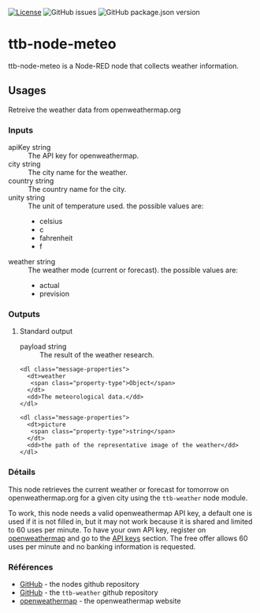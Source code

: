 [![License](https://img.shields.io/badge/license-WTFPL-blue.svg)](http://www.wtfpl.net/)
![GitHub issues](https://img.shields.io/github/issues-raw/thethingbox/ttb-node-meteo.svg)
![GitHub package.json version](https://img.shields.io/github/package-json/v/thethingbox/ttb-node-meteo.svg)

# ttb-node-meteo

ttb-node-meteo is a Node-RED node that collects weather information.

## Usages

<p>Retreive the weather data from openweathermap.org</p>

<h3>Inputs</h3>
<dl class="message-properties">
  <dt class="optional">apiKey
    <span class="property-type">string</span>
  </dt>
  <dd>The API key for openweathermap.</dd>

  <dt class="optional">city
    <span class="property-type">string</span>
  </dt>
  <dd>The city name for the weather.</dd>

  <dt class="optional">country
   <span class="property-type">string</span>
  </dt>
  <dd>The country name for the city.</dd>

  <dt class="optional">unity
   <span class="property-type">string</span>
  </dt>
  <dd>
    The unit of temperature used. the possible values are:
    <ul>
      <li>celsius</li>
      <li>c</li>
      <li>fahrenheit</li>
      <li>f</li>
    </ul>
  </dd>

  <dt class="optional">weather
   <span class="property-type">string</span>
  </dt>
  <dd>
    The weather mode (current or forecast). the possible values are:
    <ul>
      <li>actual</li>
      <li>prevision</li>
    </ul>
  </dd>
</dl>

<h3>Outputs</h3>
<ol class="node-ports">
  <li>Standard output
    <dl class="message-properties">
      <dt>payload
       <span class="property-type">string</span>
      </dt>
      <dd>The result of the weather research.</dd>
    </dl>

    <dl class="message-properties">
      <dt>weather
       <span class="property-type">Object</span>
      </dt>
      <dd>The meteorological data.</dd>
    </dl>

    <dl class="message-properties">
      <dt>picture
       <span class="property-type">string</span>
      </dt>
      <dd>the path of the representative image of the weather</dd>
    </dl>
  </li>
</ol>

<h3>Détails</h3>
<p>
  This node retrieves the current weather or forecast for tomorrow on openweathermap.org for a given city using the <code>ttb-weather</code> node module.
</p>

<p>
  To work, this node needs a valid openweathermap API key, a default one is used if it is not filled in, but it may not work because it is shared and limited to 60 uses per minute.
  To have your own API key, register on <a href="https://openweathermap.org/" target="_blank">openweathermap</a> and go to the <a href="https://home.openweathermap.org/api_keys" target="_blank">API keys</a> section.
  The free offer allows 60 uses per minute and no banking information is requested.
</p>

<h3>Références</h3>
<ul>
    <li><a href="https://github.com/TheThingBox/ttb-node-meteo" target="_blank">GitHub</a> - the nodes github repository</li>
    <li><a href="https://github.com/TheThingBox/ttb-weather" target="_blank">GitHub</a> - the <code>ttb-weather</code> github repository</li>
    <li><a href="https://openweathermap.org/" target="_blank">openweathermap</a> - the openweathermap website</li>
</ul>
